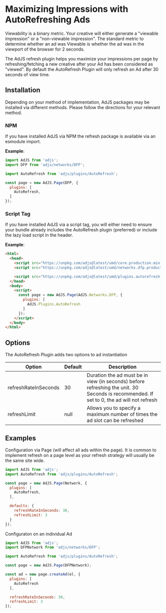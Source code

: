 # Maximizing Impressions with AutoRefreshing Ads
Viewability is a binary metric. Your creative will either generate a "viewable impression" or a "non-viewable impression". The standard metric to determine whether an ad was Viewable is whether the ad was in the viewport of the browser for 2 seconds.

The AdJS refresh plugin helps you maximize your impressions per page by refreshing/fetching a new creative after your Ad has been considered as "viewed". By default the AutoRefresh Plugin will only refresh an Ad after 30 seconds of view time.

## Installation
Depending on your method of implementation, AdJS packages may be installed via different methods.
Please follow the directions for your relevant method.

### NPM
If you have installed AdJS via NPM the refresh package is available via an esmodule import.

__Example__:
```js
import AdJS from 'adjs';
import DFP from 'adjs/networks/DFP';

import AutoRefresh from 'adjs/plugins/AutoRefresh';

const page = new AdJS.Page(DFP, {
  plugins: [
    AutoRefresh,
  ]
});
```

### Script Tag
If you have installed AdJS via a script tag, you will either need to ensure your bundle already
includes the AutoRefresh plugin (preferred) or include the lazy load script in the header.

__Example__:
```html
<html>
  <head>
    <script src="https://unpkg.com/adjs@latest/umd/core.production.min.js"></script>
    <script src="https://unpkg.com/adjs@latest/umd/networks.dfp.production.min.js"></script>

    <script src="https://unpkg.com/adjs@latest/umd/plugins.autorefresh.production.min.js"></script>
  </head>
  <body>
    <script>
      const page = new AdJS.Page(AdJS.Networks.DFP, {
        plugins: [
          AdJS.Plugins.AutoRefresh
        ]
      });
    </script>
  </body>
</html>
```

## Options
The AutoRefresh Plugin adds two options to ad instantiation

|Option|Default|Description|
|---|---|---|
|refreshRateInSeconds|30|Duration the ad must be in view (in seconds) before refreshing the unit. 30 Seconds is recommended. If set to 0, the ad will not refresh|
|refreshLimit|null|Allows you to specify a maximum number of times the ad slot can be refreshed|

## Examples

Configuration via Page (will affect all ads within the page). It is common to implement refresh on a page level as your refresh strategy will usually be the same site wide.
```js
import AdJS from 'adjs';
import AutoRefresh from 'adjs/plugins/AutoRefresh';

const page = new AdJS.Page(Network, {
  plugins: [
    AutoRefresh,
  ],

  defaults: {
    refreshRateInSeconds: 30,
    refreshLimit: 3
  }
});
```

Configuraton on an individual Ad
```js
import AdJS from 'adjs';
import DFPNetwork from 'adjs/networks/DFP';

import AutoRefresh from 'adjs/plugins/AutoRefresh';

const page = new AdJS.Page(DFPNetwork);

const ad = new page.createAd(el, {
  plugins: [
    AutoRefresh
  ],

  refreshRateInSeconds: 30,
  refreshLimit: 3
});
``` 
